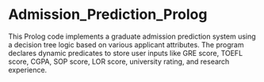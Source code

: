 # Admission_Prediction_Prolog
This Prolog code implements a graduate admission prediction system using a decision tree logic based on various applicant attributes. The program declares dynamic predicates to store user inputs like GRE score, TOEFL score, CGPA, SOP score, LOR score, university rating, and research experience.

